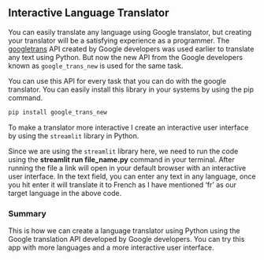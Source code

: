 ## Interactive Language Translator

You can easily translate any language using Google translator, but creating your translator will be a satisfying experience as a programmer. The [googletrans](https://thecleverprogrammer.com/2020/08/10/translate-using-python/) API created by Google developers was used earlier to translate any text using Python. But now the new API from the Google developers known as `google_trans_new` is used for the same task.

You can use this API for every task that you can do with the google translator. You can easily install this library in your systems by using the pip command.

```py
pip install google_trans_new
```

To make a translator more interactive I create an interactive user interface by using the `streamlit` library in Python.

Since we are using the `streamlit` library here, we need to run the code using the **streamlit run file_name.py** command in your terminal. After running the file a link will open in your default browser with an interactive user interface. In the text field, you can enter any text in any language, once you hit enter it will translate it to French as I have mentioned ‘fr’ as our target language in the above code.

### Summary

This is how we can create a language translator using Python using the Google translation API developed by Google developers. You can try this app with more languages and a more interactive user interface.